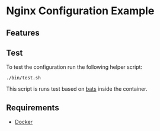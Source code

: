 # Nginx Configuration Example

## Features

## Test

To test the configuration run the following helper script:

    ./bin/test.sh

This script is runs test based on [bats](https://github.com/sstephenson/bats) inside the container.

## Requirements

- [Docker](https://www.docker.com/)